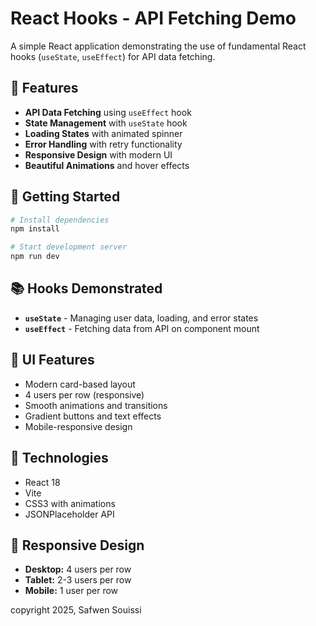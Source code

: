 # React Hooks - API Fetching Demo

A simple React application demonstrating the use of fundamental React hooks (`useState`, `useEffect`) for API data fetching.

## 🎯 Features

- **API Data Fetching** using `useEffect` hook
- **State Management** with `useState` hook
- **Loading States** with animated spinner
- **Error Handling** with retry functionality
- **Responsive Design** with modern UI
- **Beautiful Animations** and hover effects

## 🚀 Getting Started

```bash
# Install dependencies
npm install

# Start development server
npm run dev
```

## 📚 Hooks Demonstrated

- **`useState`** - Managing user data, loading, and error states
- **`useEffect`** - Fetching data from API on component mount

## 🎨 UI Features

- Modern card-based layout
- 4 users per row (responsive)
- Smooth animations and transitions
- Gradient buttons and text effects
- Mobile-responsive design

## 🔧 Technologies

- React 18
- Vite
- CSS3 with animations
- JSONPlaceholder API

## 📱 Responsive Design

- **Desktop:** 4 users per row
- **Tablet:** 2-3 users per row
- **Mobile:** 1 user per row


copyright 2025, Safwen Souissi
